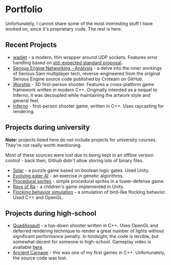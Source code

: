 # Portfolio

Unfortunately, I cannot share some of the most interesting stuff I have worked on, since it's proprietary code. The rest is here.

## Recent Projects

* [wadjet](https://github.com/staniks/wadjet) - a modern, thin wrapper around UDP sockets. Features error handling based on [std::expected standard proposal](https://www.open-std.org/jtc1/sc22/wg21/docs/papers/2021/p0323r10.html).
* [Serious Engine Networking - Analysis](/articles/serious-engine-networking-analysis) - a delve into the inner workings of Serious Sam multiplayer tech, reverse-engineered from the original Serious Engine source code published by Croteam on GitHub.
* [Worship](/articles/worship) - 3D first-person shooter. Features a cross-platform game framework written in modern C++. Originally intended as a sequel to Inferno, it was decoupled while maintaining the artwork style and general feel.
* [Inferno](/articles/inferno) - first-person shooter game, written in C++. Uses raycasting for rendering.

## Projects during university

**Note:** projects listed here do not include projects for university courses. They're not really worth mentioning.

Most of these sources were lost due to being kept in an offline version control - back then, Github didn't allow storing lots of binary files.

* [Solar](https://staniks.itch.io/solar) - a puzzle game based on boolean logic gates. Used Unity.
* [Evolving eater AI](https://www.youtube.com/watch?v=kMN9yNbgo1g) - an exercise in genetic algorithms.
* [Procedural sprites](https://www.youtube.com/watch?v=VoOjqsUmJfU) - simple procedural sprites in a tower-defense game.
* [Rays of Ra](https://www.youtube.com/watch?v=H8GAnbynj9A) - a children's game implemented in Unity.
* [Flocking behavior simulation](https://www.youtube.com/watch?v=kQA9Zshky78) - a simulation of bird-like flocking behavior. Used C++ and OpenGL.

## Projects during high-school

* [QuadAssault](https://github.com/staniks/quad-assault) - a top-down shooter written in C++. Uses OpenGL and deferred rendering technique to render a great number of lights without significant performance penalty. In hindsight, the code is terrible, but somewhat decent for someone in high-school. Gameplay video is available [here](https://www.youtube.com/watch?v=wHDXOadATTU).
* [Ancient Carnage](https://www.youtube.com/watch?v=LK1NjaEkIRg) - this was one of my first games in C++. Unfortunately, the source code was lost.